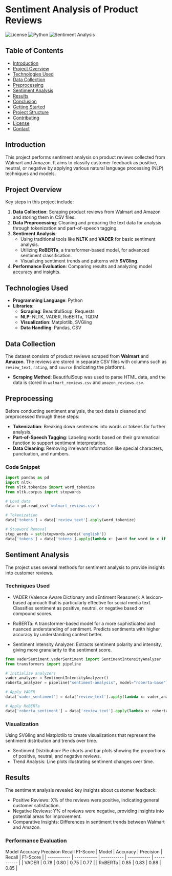 # Sentiment Analysis of Product Reviews

![License](https://img.shields.io/badge/license-MIT-blue.svg)
![Python](https://img.shields.io/badge/python-3.8%2B-blue.svg)
![Sentiment Analysis](https://img.shields.io/badge/Sentiment-Analysis-brightgreen.svg)

## Table of Contents

- [Introduction](#introduction)
- [Project Overview](#project-overview)
- [Technologies Used](#technologies-used)
- [Data Collection](#data-collection)
- [Preprocessing](#preprocessing)
- [Sentiment Analysis](#sentiment-analysis)
- [Results](#results)
- [Conclusion](#conclusion)
- [Getting Started](#getting-started)
- [Project Structure](#project-structure)
- [Contributing](#contributing)
- [License](#license)
- [Contact](#contact)

## Introduction

This project performs sentiment analysis on product reviews collected from Walmart and Amazon. It aims to classify customer feedback as positive, neutral, or negative by applying various natural language processing (NLP) techniques and models.

## Project Overview

Key steps in this project include:

1. **Data Collection**: Scraping product reviews from Walmart and Amazon and storing them in CSV files.
2. **Data Preprocessing**: Cleaning and preparing the text data for analysis through tokenization and part-of-speech tagging.
3. **Sentiment Analysis**:
   - Using traditional tools like **NLTK** and **VADER** for basic sentiment analysis.
   - Utilizing **RoBERTa**, a transformer-based model, for advanced sentiment classification.
   - Visualizing sentiment trends and patterns with **SVGling**.
4. **Performance Evaluation**: Comparing results and analyzing model accuracy and insights.

## Technologies Used

- **Programming Language**: Python
- **Libraries**:
  - **Scraping**: BeautifulSoup, Requests
  - **NLP**: NLTK, VADER, RoBERTa, TQDM
  - **Visualization**: Matplotlib, SVGling
  - **Data Handling**: Pandas, CSV

## Data Collection

The dataset consists of product reviews scraped from **Walmart** and **Amazon**. The reviews are stored in separate CSV files with columns such as `review_text`, `rating`, and `source` (indicating the platform).

- **Scraping Method**: BeautifulSoup was used to parse HTML data, and the data is stored in `walmart_reviews.csv` and `amazon_reviews.csv`.

## Preprocessing

Before conducting sentiment analysis, the text data is cleaned and preprocessed through these steps:

- **Tokenization**: Breaking down sentences into words or tokens for further analysis.
- **Part-of-Speech Tagging**: Labeling words based on their grammatical function to support sentiment interpretation.
- **Data Cleaning**: Removing irrelevant information like special characters, punctuation, and numbers.

### Code Snippet

```python
import pandas as pd
import nltk
from nltk.tokenize import word_tokenize
from nltk.corpus import stopwords

# Load data
data = pd.read_csv('walmart_reviews.csv')

# Tokenization
data['tokens'] = data['review_text'].apply(word_tokenize)

# Stopword Removal
stop_words = set(stopwords.words('english'))
data['tokens'] = data['tokens'].apply(lambda x: [word for word in x if word not in stop_words])
```
## Sentiment Analysis
The project uses several methods for sentiment analysis to provide insights into customer reviews.

### Techniques Used
- VADER (Valence Aware Dictionary and sEntiment Reasoner):
A lexicon-based approach that is particularly effective for social media text.
Classifies sentiment as positive, neutral, or negative based on compound scores.

- RoBERTa:
A transformer-based model for a more sophisticated and nuanced understanding of sentiment.
Predicts sentiments with higher accuracy by understanding context better.

- Sentiment Intensity Analyzer:
Extracts sentiment polarity and intensity, giving more granularity to the sentiment score.
```python
from vaderSentiment.vaderSentiment import SentimentIntensityAnalyzer
from transformers import pipeline

# Initialize analyzers
vader_analyzer = SentimentIntensityAnalyzer()
roberta_analyzer = pipeline("sentiment-analysis", model="roberta-base")

# Apply VADER
data['vader_sentiment'] = data['review_text'].apply(lambda x: vader_analyzer.polarity_scores(x)['compound'])

# Apply RoBERTa
data['roberta_sentiment'] = data['review_text'].apply(lambda x: roberta_analyzer(x)[0]['label'])
```
### Visualization
Using SVGling and Matplotlib to create visualizations that represent the sentiment distribution and trends over time.

- Sentiment Distribution: Pie charts and bar plots showing the proportions of positive, neutral, and negative reviews.
- Trend Analysis: Line plots illustrating sentiment changes over time.

## Results
The sentiment analysis revealed key insights about customer feedback:

- Positive Reviews: X% of the reviews were positive, indicating general customer satisfaction.
- Negative Reviews: Y% of reviews were negative, providing insights into potential areas for improvement.
- Comparative Insights: Differences in sentiment trends between Walmart and Amazon.
### Performance Evaluation
Model	Accuracy	Precision	Recall	F1-Score
| Model | Accuracy | Precision | Recall | F1-Score |
| ----------- | ----------- | ----------- | ----------- | ----------- |
| VADER | 0.78 | 0.80 | 0.75 | 0.77 |
| RoBERTa | 0.85 | 0.83 | 0.88 | 0.85 |
